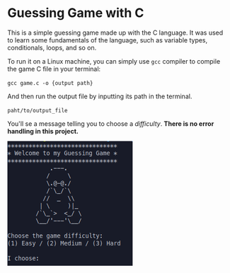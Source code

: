 # Guessing Game with C

This is a simple guessing game made up with the C language. It was used to learn some fundamentals of the language, such as variable types, conditionals, loops, and so on.

To run it on a Linux machine, you can simply use `gcc` compiler to compile the game C file in your terminal:

`gcc game.c -o {output path}`

And then run the output file by inputting its path in the terminal.

`paht/to/output_file`

You'll se a message telling you to choose a *difficulty*. **There is no error handling in this project.**

![Initial game screen](docs/initial_screen.png)
